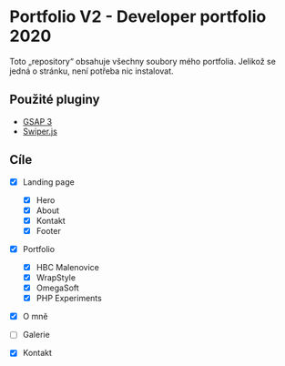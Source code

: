 # Portfolio V2 - Developer portfolio 2020

Toto „repository“ obsahuje všechny soubory mého portfolia.
Jelikož se jedná o stránku, není potřeba nic instalovat.

## Použité pluginy

* [GSAP 3](https://greensock.com/)
* [Swiper.js](https://swiperjs.com/)

## Cíle

* [x] Landing page
  * [x] Hero
  * [x] About
  * [x] Kontakt
  * [x] Footer
* [x] Portfolio
  * [x] HBC Malenovice
  * [x] WrapStyle
  * [x] OmegaSoft
  * [x] PHP Experiments
* [x] O mně
* [ ] Galerie
* [x] Kontakt

